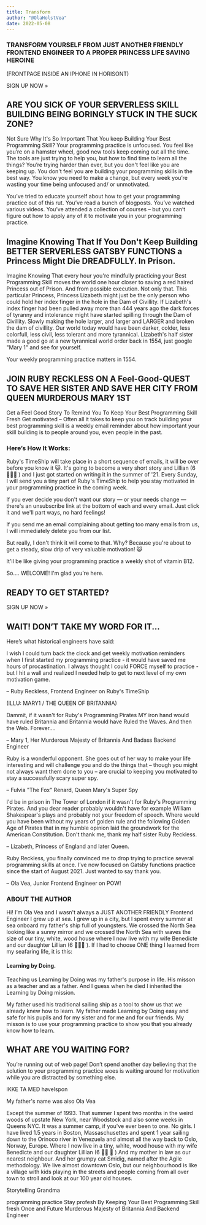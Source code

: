 ```yaml
---
title: Transform
author: "@OlaHolstVea"
date: 2022-05-08
---
```


### TRANSFORM YOURSELF FROM JUST ANOTHER FRIENDLY FRONTEND ENGINEER TO A PROPER PRINCESS LIFE SAVING HEROINE

(FRONTPAGE INSIDE AN IPHONE IN HORISONT)

SIGN UP NOW »

## ARE YOU SICK OF YOUR SERVERLESS SKILL BUILDING BEING BORINGLY STUCK IN THE SUCK ZONE?

Not Sure Why It's So Important That You keep Building Your Best Programming Skill?
Your programming practice is unfocused. You feel like you’re on a hamster wheel, good new tools keep coming out all the time. The tools are just trying to help you, but how to find time to learn all the things? You’re trying harder than ever, but you don't feel like you are keeping up. You don't feel you are building your programming skills in the best way. You know you need to make a change, but every week you’re wasting your time being unfocused and/ or unmotivated.

You’ve tried to educate yourself about how to get your programming practice out of this rut. You’ve read a bunch of blogposts. You’ve watched various videos. You’ve attended a collection of courses – but you can’t figure out how to apply any of it to motivate you in your programming practice.

## Imagine Knowing That If You Don't Keep Building BETTER SERVERLESS GATSBY FUNCTIONS a Princess Might Die DREADFULLY. In Prison.

Imagine Knowing That every hour you're mindfully practicing your Best Programming Skill moves the world one hour closer to saving a red haired Princess out of Prison. And from possible execution. Not only that. This particular Princess, Princess Lizabeth might just be the only person who could hold her index finger in the hole in the Dam of Civillity. If Lizabeth's index finger had been pulled away more than 444 years ago the dark forces of tyranny and intolerance might have started spilling through the Dam of Civillity. Slowly making the hole larger, and larger and LARGER and broken the dam of civillity. Our world today would have been darker, colder, less colorfull, less civil, less tolerant and more tyrannical. Lizabeth's half sister made a good go at a new tyrannical world order back in 1554, just google "Mary 1" and see for yourself.

Your weekly programming practice matters in 1554.

## JOIN RUBY RECKLESS ON A Feel-Good-QUEST TO SAVE HER SISTER AND SAVE HER CITY FROM QUEEN MURDEROUS MARY 1ST

Get a Feel Good Story To Remind You To Keep Your Best Programming Skill Fresh
Get motivated – Often all it takes to keep you on track building your best programming skill is a weekly email reminder about how important your skill building is to people around you, even people in the past.

### Here’s How It Works:

Ruby's TimeShip will take place in a short sequence of emails, it will be over before you know it 😺. It's going to become a very short story and Lillian (6 🏴‍☠️👸 ) and I just got started on writing it in the summer of '21. Every Sunday, I will send you a tiny part of Ruby's TimeShip to help you stay motivated in your programming practice in the coming week.

If you ever decide you don't want our story — or your needs change — there's an unsubscribe link at the bottom of each and every email. Just click it and we'll part ways, no hard feelings!

If you send me an email complaining about getting too many emails from us, I will immediately delete you from our list.

But really, I don't think it will come to that. Why? Because you're about to get a steady, slow drip of very valuable motivation! 😺

It'll be like giving your programming practice a weekly shot of vitamin B12.

So.... WELCOME! I'm glad you're here.

## READY TO GET STARTED?

SIGN UP NOW »

## WAIT! DON’T TAKE MY WORD FOR IT...

Here’s what historical engineers have said:

I wish I could turn back the clock and
get weekly motivation reminders when I first started my programming practice - it would have saved me hours of procastination. I always thought I could FORCE myself to practice - but I hit a wall and realized I needed help to get to next level of my own motivation game.

– Ruby Reckless, Frontend Engineer on Ruby's TimeShip

(ILLU: MARY1 / THE QUEEN OF BRITANNIA)

Dammit, if it wasn't for Ruby's Programming Pirates MY iron hand would have ruled Britannia and Britannia would have Ruled the Waves. And then the Web. Forever....

– Mary 1, Her Murderous Majesty of Britannia And Badass Backend Engineer

Ruby is a wonderful opponent. She goes out of her way to make your life interesting and will challenge you and do the things that – though you might not always want them done to you – are crucial to keeping you motivated to stay a successfully scary super spy.

– Fulvia "The Fox" Renard, Queen Mary's Super Spy

I'd be in prison in The Tower of London if it wasn't for Ruby's Programming Pirates. And you dear reader probably wouldn't have for example William Shakespear's plays and probably not your freedom of speech. Where would you have been without my years of golden rule and the following Golden Age of Pirates that in my humble opinion laid the groundwork for the American Constitution. Don't thank me, thank my half sister Ruby Reckless.

– Lizabeth, Princess of England and later Queen.

Ruby Reckless, you finally convinced me to drop trying to practice several programming skills at once. I’ve now focused on Gatsby functions practice since the start of August 2021. Just wanted to say thank you.

– Ola Vea, Junior Frontend Engineer on POW!

### ABOUT THE AUTHOR

Hi! I’m Ola Vea and I wasn't always a JUST ANOTHER FRIENDLY Frontend Engineer I grew up at sea. I grew up in a city, but I spent every summer at sea onboard my father's ship full of youngsters. We crossed the North Sea looking like a sunny mirror and we crossed the North Sea with waves the size of our tiny, white, wood house where I now live with my wife Benedicte and our daughter Lillian (6 🏴‍☠️👸 ). If I had to choose ONE thing I learned from my seafaring life, it is this:

#### Learning by Doing.

Teaching us Learning by Doing was my father's purpose in life. His misson as a teacher and as a father.
And I guess when he died I inherited the Learning by Doing mission.

My father used his traditional sailing ship as a tool to show us that we already knew how to learn. My father made Learning by Doing easy and safe for his pupils and for my sister and for me and for our friends. My misson is to use your programming practice to show you that you already know how to learn.

## WHAT ARE YOU WAITING FOR?

You’re running out of web page! Don’t spend another day believing that the solution to your programming practice woes is waiting around for motivation while you are distracted by something else.

IKKE TA MED høvelspon

My father's name was also Ola Vea

Except the summer of 1993. That summer I spent two months in the weird woods of upstate New York, near Woodstock and also some weeks in Queens NYC. It was a summer camp, if you've ever been to one. No girls.
I have lived 1.5 years in Boston, Massaschusettes and spent 1 year sailing down to the Orinoco river in Venezuela and almost all the way back to Oslo, Norway, Europe. Where I now live in a tiny, white, wood house with my wife Benedicte and our daughter Lillian (6 :pirate_flag: :princess: ) And my mother in law as our nearest neighbour. And her grumpy cat Smidig, named after the Agile methodology. We live almost downtown Oslo, but our neighbourhood is like a village with kids playing in the streets and people coming from all over town to stroll and look at our 100 year old houses.

Storytelling
Grandma

programming practice
Stay profesh
By Keeping Your Best Programming Skill fresh
Once and Future Murderous Majesty of Britannia And Backend Engineer
